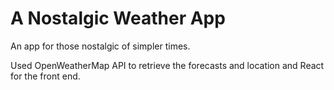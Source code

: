 # A Nostalgic Weather App

An app for those nostalgic of simpler times. 

Used OpenWeatherMap API to retrieve the forecasts and location and React for the front end. 
